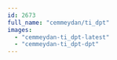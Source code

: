 ```yaml
---
id: 2673
full_name: "cemmeydan/ti_dpt"
images: 
  - "cemmeydan-ti_dpt-latest"
  - "cemmeydan-ti_dpt-dpt"
---
```

